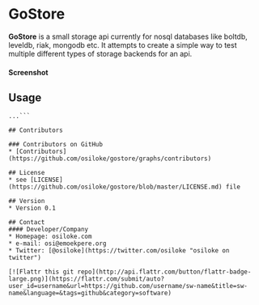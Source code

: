 GoStore
======
**GoStore** is a small storage api currently for nosql databases like boltdb, leveldb, riak, mongodb etc.
It attempts to create a simple way to test multiple different types of storage backends for an api.

#### Screenshot

## Usage
```$ go get https://github.com/osiloke/gostore.git
...```

## Contributors

### Contributors on GitHub
* [Contributors](https://github.com/osiloke/gostore/graphs/contributors)

## License 
* see [LICENSE](https://github.com/osiloke/gostore/blob/master/LICENSE.md) file

## Version 
* Version 0.1

## Contact
#### Developer/Company
* Homepage: osiloke.com
* e-mail: osi@emoekpere.org
* Twitter: [@osiloke](https://twitter.com/osiloke "osiloke on twitter") 

[![Flattr this git repo](http://api.flattr.com/button/flattr-badge-large.png)](https://flattr.com/submit/auto?user_id=username&url=https://github.com/username/sw-name&title=sw-name&language=&tags=github&category=software) 
